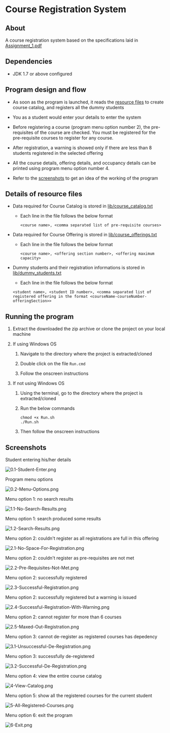 # Course Registration System

## About

A course registration system based on the specifications laid in [Assignment_1.pdf](Assignment_1.pdf)


## Dependencies

+ JDK 1.7 or above configured


## Program design and flow 

+ As soon as the program is launched, it reads the [resource files](#details-of-resource-files) to create course catalog, and registers all the dummy students

+ You as a student would enter your details to enter the system

+ Before registering a course (program menu option number 2), the pre-requisites of the course are checked. You must be registered for the pre-requisite courses to register for any course.

+ After registration, a warning is showed only if there are less than 8 students registered in the selected offering

+ All the course details, offering details, and occupancy details can be printed using program menu option number 4.

+ Refer to the [screenshots](#screenshots) to get an idea of the working of the program


## Details of resource files

+ Data required for Course Catalog is stored in [lib/course_catalog.txt](lib/course_catalog.txt)

   + Each line in the file follows the below format
     ```
     <course name>, <comma separated list of pre-requisite courses>
     ```

+ Data required for Course Offering is stored in [lib/course_offerings.txt](lib/course_offerings.txt)

   + Each line in the file follows the below format
     ```
     <course name>, <offering section number>, <offering maximum capacity>
     ```

+ Dummy students and their registration informations is stored in [lib/dummy_students.txt](lib/dummy_students.txt)

   + Each line in the file follows the below format
   ```
   <student name>, <student ID number>, <comma separated list of registered offering in the format <courseName-courseNumber-offeringSection>>
   ```


## Running the program

1. Extract the downloaded the zip archive or clone the project on your local machine

2. If using Windows OS

   1. Navigate to the directory where the project is extracted/cloned

   2. Double click on the file `Run.cmd`

   3. Follow the onscreen instructions

3. If not using Windows OS
   
   1. Using the terminal, go to the directory where the project is extracted/cloned

   2. Run the below commands
      ```shell
      chmod +x Run.sh
      ./Run.sh
      ```

   3. Then follow the onscreen instructions


## Screenshots

Student entering his/her details

![0.1-Student-Enter.png](screenshots/0.1-Student-Enter.png)

Program menu options

![0.2-Menu-Options.png](screenshots/0.2-Menu-Options.png)

Menu option 1: no search results

![1.1-No-Search-Results.png](screenshots/1.1-No-Search-Results.png)

Menu option 1: search produced some results

![1.2-Search-Results.png](screenshots/1.2-Search-Results.png)

Menu option 2: couldn't register as all registrations are full in this offering

![2.1-No-Space-For-Registration.png](screenshots/2.1-No-Space-For-Registration.png)

Menu option 2: couldn't register as pre-requisites are not met

![2.2-Pre-Requisites-Not-Met.png](screenshots/2.2-Pre-Requisites-Not-Met.png)

Menu option 2: successfully registered

![2.3-Successful-Registration.png](screenshots/2.3-Successful-Registration.png)

Menu option 2: successfully registered but a warning is issued

![2.4-Successful-Registration-With-Warning.png](screenshots/2.4-Successful-Registration-With-Warning.png)

Menu option 2: cannot register for more than 6 courses

![2.5-Maxed-Out-Registration.png](screenshots/2.5-Maxed-Out-Registration.png)

Menu option 3: cannot de-register as registered courses has depedency

![3.1-Unsuccessful-De-Registration.png](screenshots/3.1-Unsuccessful-De-Registration.png)

Menu option 3: successfully de-registered

![3.2-Successful-De-Registration.png](screenshots/3.2-Successful-De-Registration.png)

Menu option 4: view the entire course catalog

![4-View-Catalog.png](screenshots/4-View-Catalog.png)

Menu option 5: show all the registered courses for the current student

![5-All-Registered-Courses.png](screenshots/5-All-Registered-Courses.png)

Menu option 6: exit the program

![6-Exit.png](screenshots/6-Exit.png)
